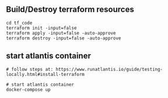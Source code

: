 ## Build/Destroy terraform resources

```
cd tf_code
terraform init -input=false
terraform apply -input=false -auto-approve
terraform destroy -input=false -auto-approve
```

## start atlantis container
```
# follow steps at: https://www.runatlantis.io/guide/testing-locally.html#install-terraform

# start atlantis container
docker-compose up
```

